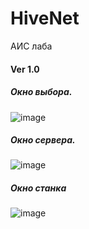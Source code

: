 # HiveNet
АИС лаба
#### Ver 1.0
##### Окно выбора.
![image](https://user-images.githubusercontent.com/37839328/114323063-e65b0580-9b3c-11eb-9130-0453670f0a67.png)
##### Окно сервера.
![image](https://user-images.githubusercontent.com/37839328/114320769-fa990580-9b30-11eb-8c5d-48dad627f9b5.png)
##### Окно станка
![image](https://user-images.githubusercontent.com/37839328/114320780-0a184e80-9b31-11eb-8c0d-93d9a42235f6.png)
